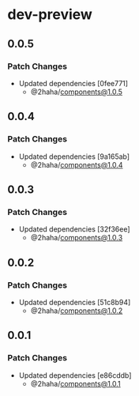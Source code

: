 # dev-preview

## 0.0.5

### Patch Changes

- Updated dependencies [0fee771]
  - @2haha/components@1.0.5

## 0.0.4

### Patch Changes

- Updated dependencies [9a165ab]
  - @2haha/components@1.0.4

## 0.0.3

### Patch Changes

- Updated dependencies [32f36ee]
  - @2haha/components@1.0.3

## 0.0.2

### Patch Changes

- Updated dependencies [51c8b94]
  - @2haha/components@1.0.2

## 0.0.1

### Patch Changes

- Updated dependencies [e86cddb]
  - @2haha/components@1.0.1
